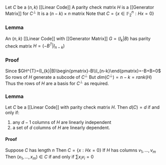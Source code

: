 Let $C$ be a $(n,k)$ [[Linear Code]]
A parity check matrix $H$ is a [[Generator Matrix]] for $C^{\bot}$
It is a $(n-k)\times n$ matrix 
Note that $C=\{ x\in \mathbb{F}_{2}^{n} : Hx=0 \}$

### Lemma
An $(n,k)$ [[Linear Code]] with [[Generator Matrix]] $G=(I_{k}|B)$ has parity check matrix $H=(-B^{T}|I_{n-k})$
### Proof
Since $GH^{T}=(I_{k}|B)\begin{pmatrix}-B\\I_{n-k}\end{pmatrix}=-B+B=0$
So rows of $H$ generate a subcode of $C^{\bot}$
But $dim(C^{\bot})=n-k=rank(H)$
Thus the rows of $H$ are a basis for $C^{\bot}$ as required.
### Lemma
Let $C$ be a [[Linear Code]] with parity check matrix $H$.
Then $d(C)=d$ if and only if:
1. any $d-1$ columns of $H$ are linearly independent
2. a set of $d$ columns of $H$ are linearly dependent.
#### Proof
Suppose $C$ has length $n$
Then $C=\{ x:Hx=0 \}$
If $H$ has columns $v_{1},\dots ,v_{m}$ 
Then $(x_{1},\dots ,x_{m})\in C$ if and only if $\sum x_{i} v_{i}=0$
